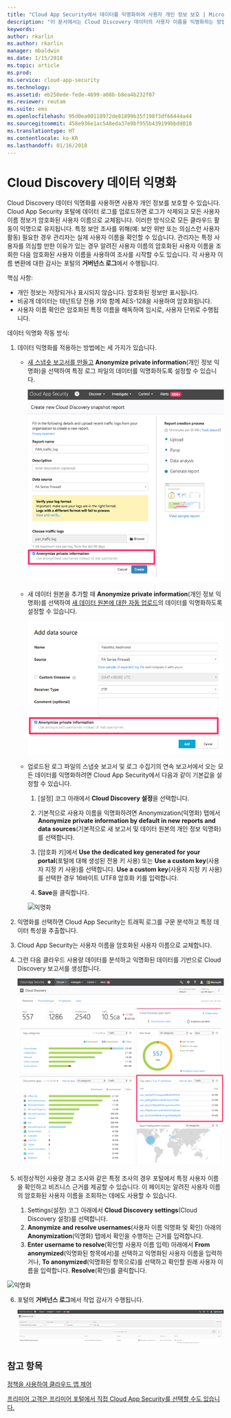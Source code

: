 ```yaml
---
title: "Cloud App Security에서 데이터를 익명화하여 사용자 개인 정보 보호 | Microsoft 문서"
description: "이 문서에서는 Cloud Discovery 데이터의 사용자 이름을 익명화하는 방법에 대한 정보를 제공합니다."
keywords: 
author: rkarlin
ms.author: rkarlin
manager: mbaldwin
ms.date: 1/15/2018
ms.topic: article
ms.prod: 
ms.service: cloud-app-security
ms.technology: 
ms.assetid: eb250ede-fede-4699-a08b-b8ea4b232f07
ms.reviewer: reutam
ms.suite: ems
ms.openlocfilehash: 95d0ea00118972de81899b35f198f3df66444a44
ms.sourcegitcommit: 458e936e1ac548eda37e9bf955b439199bbdd018
ms.translationtype: HT
ms.contentlocale: ko-KR
ms.lasthandoff: 01/16/2018
---
```

# <a name="cloud-discovery-data-anonymization"></a>Cloud Discovery 데이터 익명화

Cloud Discovery 데이터 익명화를 사용하면 사용자 개인 정보를 보호할 수 있습니다. Cloud App Security 포털에 데이터 로그를 업로드하면 로그가 삭제되고 모든 사용자 이름 정보가 암호화된 사용자 이름으로 교체됩니다. 이러한 방식으로 모든 클라우드 활동이 익명으로 유지됩니다. 특정 보안 조사를 위해(예: 보안 위반 또는 의심스런 사용자 활동) 필요한 경우 관리자는 실제 사용자 이름을 확인할 수 있습니다. 관리자는 특정 사용자를 의심할 만한 이유가 있는 경우 알려진 사용자 이름의 암호화된 사용자 이름을 조회한 다음 암호화된 사용자 이름을 사용하여 조사를 시작할 수도 있습니다. 각 사용자 이름 변환에 대한 감사는 포털의 **거버넌스 로그**에서 수행됩니다.

핵심 사항:
-   개인 정보는 저장되거나 표시되지 않습니다. 암호화된 정보만 표시됩니다.
-   비공개 데이터는 테넌트당 전용 키와 함께 AES-128을 사용하여 암호화됩니다.
-   사용자 이름 확인은 암호화된 특정 이름을 해독하여 임시로, 사용자 단위로 수행됩니다.


데이터 익명화 작동 방식:

1.  데이터 익명화를 적용하는 방법에는 세 가지가 있습니다. 
    
    - [새 스냅숏 보고서를 만들고](create-snapshot-cloud-discovery-reports.md) **Anonymize private information**(개인 정보 익명화)을 선택하여 특정 로그 파일의 데이터를 익명화하도록 설정할 수 있습니다.

      ![스냅숏 데이터 익명화](./media/anonymize-log.png)

    - 새 데이터 원본을 추가할 때 **Anonymize private information**(개인 정보 익명화)를 선택하여 [새 데이터 원본에 대한 자동 업로드](configure-automatic-log-upload-for-continuous-reports.md)의 데이터를 익명화하도록 설정할 수 있습니다.  
  
      ![로그 데이터 익명화](./media/anonymize-autolog.png)

    - 업로드된 로그 파일의 스냅숏 보고서 및 로그 수집기의 연속 보고서에서 오는 모든 데이터를 익명화하려면 Cloud App Security에서 다음과 같이 기본값을 설정할 수 있습니다.
     
        1. [설정] 코그 아래에서 **Cloud Discovery 설정**을 선택합니다.
     
        2. 기본적으로 사용자 이름을 익명화하려면 Anonymization(익명화) 탭에서 **Anonymize private information by default in new reports and data sources**(기본적으로 새 보고서 및 데이터 원본의 개인 정보 익명화)를 선택합니다.

        3. [암호화 키]에서 **Use the dedicated key generated for your portal**(포털에 대해 생성된 전용 키 사용) 또는 **Use a custom key**(사용자 지정 키 사용)를 선택합니다. **Use a custom key**(사용자 지정 키 사용)를 선택한 경우 16바이트 UTF8 암호화 키를 입력합니다.
        4. **Save**을 클릭합니다.
 
       ![익명화](./media/anonymizer1.png)
  

2.  익명화를 선택하면 Cloud App Security는 트래픽 로그를 구문 분석하고 특정 데이터 특성을 추출합니다.
3.  Cloud App Security는 사용자 이름을 암호화된 사용자 이름으로 교체합니다.
4.  그런 다음 클라우드 사용량 데이터를 분석하고 익명화된 데이터를 기반으로 Cloud Discovery 보고서를 생성합니다.
 
    ![Cloud Discovery 대시보드 익명화](./media/anonymize-dashboard.png)
 
5.  비정상적인 사용량 경고 조사와 같은 특정 조사의 경우 포털에서 특정 사용자 이름을 확인하고 비즈니스 근거를 제공할 수 있습니다. 이 페이지는 알려진 사용자 이름의 암호화된 사용자 이름을 조회하는 데에도 사용할 수 있습니다. 

    1. Settings(설정) 코그 아래에서 **Cloud Discovery settings**(Cloud Discovery 설정)를 선택합니다.
    2. **Anonymize and resolve usernames**(사용자 이름 익명화 및 확인) 아래의 **Anonymization**(익명화) 탭에서 확인을 수행하는 근거를 입력합니다.
    3. **Enter username to resolve**(확인할 사용자 이름 입력) 아래에서 **From anonymized**(익명화된 항목에서)를 선택하고 익명화된 사용자 이름을 입력하거나, **To anonymized**(익명화된 항목으로)를 선택하고 확인할 원래 사용자 이름을 입력합니다. **Resolve**(확인)를 클릭합니다. 

   ![익명화](./media/anonymizer.png)

6.  포털의 **거버넌스 로그**에서 작업 감사가 수행됩니다. 

     ![익명화](./media/anonymize-gov-log.png)




  
      
## <a name="see-also"></a>참고 항목  
[정책을 사용하여 클라우드 앱 제어](control-cloud-apps-with-policies.md)   

[프리미어 고객은 프리미어 포털에서 직접 Cloud App Security를 선택할 수도 있습니다.](https://premier.microsoft.com/)  
    
      
  
